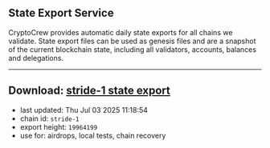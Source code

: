 ## State Export Service
CryptoCrew provides automatic daily state exports for all chains we validate. State export files can be used as genesis files and are a snapshot of the current blockchain state, including all validators, accounts, balances and delegations.

---
**Download: [stride-1 state export](https://dl-eu2.ccvalidators.com/SERVICE/stride/stride-1_export_19964199.json)**
---

- last updated: Thu Jul 03 2025 11:18:54
- chain id: `stride-1`
- export height: `19964199`
- use for: airdrops, local tests, chain recovery
